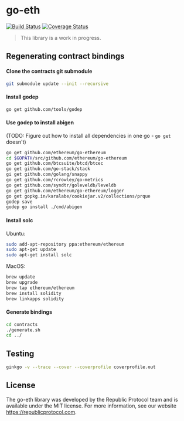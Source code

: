 # go-eth

[![Build Status](https://travis-ci.org/republicprotocol/go-eth.svg?branch=master)](https://travis-ci.org/republicprotocol/go-eth)
[![Coverage Status](https://coveralls.io/repos/github/republicprotocol/go-eth/badge.svg?branch=master)](https://coveralls.io/github/republicprotocol/go-eth?branch=master)

> This library is a work in progress.


## Regenerating contract bindings

#### Clone the contracts git submodule

```sh
git submodule update --init --recursive
```

#### Install godep

```sh
go get github.com/tools/godep
```

#### Use godep to install abigen
(TODO: Figure out how to install all dependencies in one go - `go get` doesn't)

```sh
go get github.com/ethereum/go-ethereum
cd $GOPATH/src/github.com/ethereum/go-ethereum
go get github.com/btcsuite/btcd/btcec
go get github.com/go-stack/stack
gi get github.com/golang/snappy
go get github.com/rcrowley/go-metrics
go get github.com/syndtr/goleveldb/leveldb
go get github.com/ethereum/go-ethereum/logger
go get gopkg.in/karalabe/cookiejar.v2/collections/prque
godep save
godep go install ./cmd/abigen
```

#### Install solc

Ubuntu:

```sh
sudo add-apt-repository ppa:ethereum/ethereum
sudo apt-get update
sudo apt-get install solc
```

MacOS:

```sh
brew update
brew upgrade
brew tap ethereum/ethereum
brew install solidity
brew linkapps solidity
```

#### Generate bindings

```sh
cd contracts
./generate.sh
cd ../
```

## Testing

```sh
ginkgo -v --trace --cover --coverprofile coverprofile.out
```

## License

The go-eth library was developed by the Republic Protocol team and is available under the MIT license. For more information, see our website https://republicprotocol.com.
